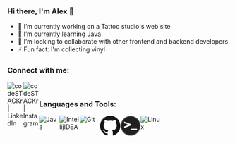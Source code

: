 ### Hi there, I'm Alex 👋

- 🔭 I’m currently working on a Tattoo studio's web site
- 🌱 I’m currently learning Java
- 👯 I’m looking to collaborate with other frontend and backend developers
- ⚡ Fun fact: I'm collecting vinyl

### Connect with me:
[<img align="left" alt="codeSTACKr | LinkedIn" width="36px" src="https://cdn.jsdelivr.net/npm/simple-icons@v3/icons/linkedin.svg" />][linkedin]
[<img align="left" alt="codeSTACKr | Instagram" width="36px" src="https://cdn.jsdelivr.net/npm/simple-icons@v3/icons/instagram.svg" />][instagram]



<br />

### Languages and Tools:
[<img align="left" alt="Java" width="46px" src="https://img.icons8.com/all/500/java-coffee-cup-logo.png"/>][java]
[<img align="left" alt="IntellijIDEA" width="46px" src="https://cdn.freebiesupply.com/logos/large/2x/intellij-idea-1-logo-black-and-white.png"/>][idea]

[<img align="left" alt="Git" width="46px" src="https://git-scm.com/images/logos/downloads/Git-Icon-Black.png"/>][git]
[<img align="left" alt="GitHub" width="46px" src="https://raw.githubusercontent.com/github/explore/78df643247d429f6cc873026c0622819ad797942/topics/github/github.png"/>][github]
[<img align="left" alt="Terminal" width="46px" src="https://raw.githubusercontent.com/github/explore/80688e429a7d4ef2fca1e82350fe8e3517d3494d/topics/terminal/terminal.png"/>][terminal]
[<img align="left" alt="Linux" width="46px" src="https://images.all-free-download.com/images/graphiclarge/linux_tux_0_82350.jpg"/>][linux]




<br />
<br />
<br />

[instagram]: https://instagram.com/ick.bin
[linkedin]: https://linkedin.com/in/aleksei-nefedov-125409163
[java]: https://en.wikipedia.org/wiki/Java_(programming_language)
[idea]: https://en.wikipedia.org/wiki/IntelliJ_IDEA
[git]: https://en.wikipedia.org/wiki/Git
[github]: https://github.com/alexeynefdef
[terminal]: https://en.wikipedia.org/wiki/Bash_(Unix_shell)
[linux]: https://en.wikipedia.org/wiki/Linux


